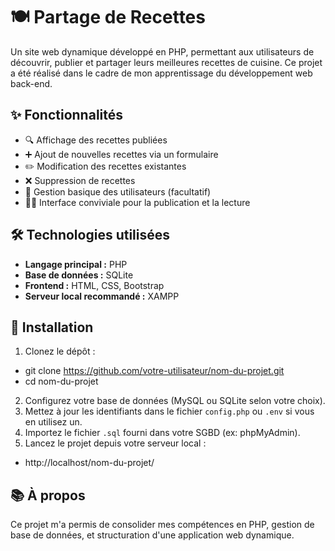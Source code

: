 # 🍽️ Partage de Recettes

Un site web dynamique développé en PHP, permettant aux utilisateurs de découvrir, publier et partager leurs meilleures recettes de cuisine. Ce projet a été réalisé dans le cadre de mon apprentissage du développement web back-end.

## ✨ Fonctionnalités

* 🔍 Affichage des recettes publiées
* ➕ Ajout de nouvelles recettes via un formulaire
* ✏️ Modification des recettes existantes
* ❌ Suppression de recettes
* 👥 Gestion basique des utilisateurs (facultatif)
* 🧑‍🍳 Interface conviviale pour la publication et la lecture

## 🛠️ Technologies utilisées

* **Langage principal :** PHP
* **Base de données :** SQLite
* **Frontend :** HTML, CSS, Bootstrap
* **Serveur local recommandé :** XAMPP

## 🚀 Installation

1. Clonez le dépôt :
- git clone https://github.com/votre-utilisateur/nom-du-projet.git
- cd nom-du-projet

2. Configurez votre base de données (MySQL ou SQLite selon votre choix).
3. Mettez à jour les identifiants dans le fichier `config.php` ou `.env` si vous en utilisez un.
4. Importez le fichier `.sql` fourni dans votre SGBD (ex: phpMyAdmin).
5. Lancez le projet depuis votre serveur local :
- http://localhost/nom-du-projet/


## 📚 À propos

Ce projet m'a permis de consolider mes compétences en PHP, gestion de base de données, et structuration d'une application web dynamique.